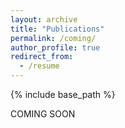 ```yaml
---
layout: archive
title: "Publications"
permalink: /coming/
author_profile: true
redirect_from:
  - /resume
---
```

{% include base_path %}

COMING SOON
